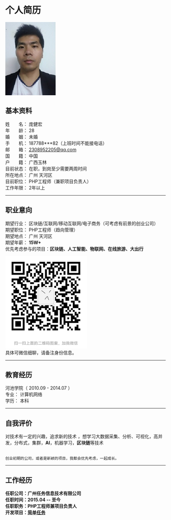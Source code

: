 
```

```

# 个人简历

![我的头像](https://github.com/Hongic/Resume/raw/master/image/3.png)

## 基本资料 
姓　　名： 	庞健宏  
年　　龄： 	28 	  
婚　　姻： 	未婚   
手　　机： 	187788***82（上班时间不能接电话）  
邮　　箱：  2308952205@qq.com   
国　　籍： 	中国    
户　　籍： 	广西玉林    
目前状态： 	在职，到岗至少需要两周时间  
所在地点： 	广州 天河区      
目前职位： 	PHP工程师（兼职项目负责人） 	    
工作年限：  2年以上

---

## 职业意向 
期望行业： 	区块链/互联网/移动互联网/电子商务（可考虑有前景的创业公司）    
期望职位： 	PHP工程师（趋向管理）   
期望地点： 	广州 天河区   
期望年薪： 	**15W+**   
优先考虑参与的项目：**区块链、人工智能、物联网、在线旅游、大出行**     

![我的头像](https://github.com/Hongic/Resume/raw/master/image/wechat.png)                   
具体可微信细聊，请备注身份信息。          

----------

## 教育经历 
河池学院（ 2010.09 - 2014.07 ）     
专业： 	计算机网络 	    
学历： 	本科 	    

----------

## 自我评价 
对技术有一定的兴趣，追求新的技术 ，想学习大数据采集、分析、可视化，高并发，分布式，集群，**AI**，机器学习，**区块链**等技术 
 

```

创业初期的公司，或者是新颖的项目，我都会优先考虑，一起成长。

```

----------

## 工作经历 
**任职公司：广州任务信息技术有限公司**      
**任职时间：2015.04 -- 至今**     
**任职职务：PHP工程师兼项目负责人**     
**开发项目：[简单任务](https://github.com/Hongic/Resume/blob/master/php/jdtask.md)**     
 




